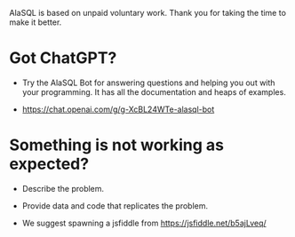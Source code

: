 
AlaSQL is based on unpaid voluntary work. Thank you for taking the time to make it better.


Got ChatGPT?
============

- Try the AlaSQL Bot for answering questions and helping you out with your programming. It has all the documentation and heaps of examples.

- https://chat.openai.com/g/g-XcBL24WTe-alasql-bot


Something is not working as expected?
====================================

- Describe the problem.

- Provide data and code that replicates the problem.

- We suggest spawning a jsfiddle from https://jsfiddle.net/b5ajLveq/
